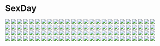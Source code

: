 # SexDay
![](https://konachan.com/jpeg/8660a8f1a31f221072d2621e8ffd83b6/Konachan.com%20-%20221832%20aconitea%20bed%20black_eyes%20black_hair%20dark%20himegoto_-_juukyuusai_no_seifuku%20kneehighs%20long_hair%20nagao_mikako%20night%20school_uniform%20third-party_edit.jpg)
![](https://konachan.com/jpeg/f25f83896510326e15bd2b6bebc89010/Konachan.com%20-%20284664%20aliasing%20azur_lane%20bikini%20blush%20breast_hold%20breasts%20brown_hair%20choker%20cropped%20horns%20ikomochi%20long_hair%20red_eyes%20swimsuit%20twintails%20water%20white.jpg)
![](https://konachan.com/image/790b552ecaf4925fe406d9702e888863/Konachan.com%20-%20207976%20blue_hair%20infinite_stratos%20pantyhose%20red_eyes%20sarashiki_tatenashi%20school_uniform%20short_hair%20tagme_%28artist%29.jpg)
![](https://konachan.com/jpeg/abc077035c17428df50fc9bb04ca1ad7/Konachan.com%20-%2096775%20akizuki_tsukasa%20aqua%20bra%20brown_hair%20game_cg%20nonomiya_chisa%20panties%20short_hair%20sorahane%20underwear.jpg)
![](https://konachan.com/image/555309614dd68c5d68f03c58a2c18925/Konachan.com%20-%209696%20eclair%20kiddy_grade.jpg)
![](https://konachan.com/jpeg/1a4b7b9677b2896d0396a727cd1e0103/Konachan.com%20-%20271801%20aliasing%20animal%20ass%20blonde_hair%20blush%20gloves%20himarisu_%28hida_mari%29%20long_hair%20original%20panties%20ponytail%20sheep%20sleeping%20thighhighs%20underwear%20upskirt.jpg)
![](https://konachan.com/image/e4c153efb54928977d580773d2fa1a70/Konachan.com%20-%20181495%20blue_eyes%20gray_hair%20izayoi_sakuya%20maid%20touhou%20wiriam07.jpg)
![](https://konachan.com/image/5ecdea3a382493b7e9a8049a874dbf85/Konachan.com%20-%2084300%20anthropomorphism%20pixiv-tan.jpg)
![](https://konachan.com/jpeg/36bb6d6903b8643235ca5087a09da057/Konachan.com%20-%20233572%20anus%20bed%20blush%20breasts%20brown_hair%20censored%20game_cg%20navel%20nipples%20no_bra%20nopan%20pajamas%20purple_eyes%20pussy%20short_hair%20spread_legs%20tears%20underwear%20wet.jpg)
![](https://konachan.com/jpeg/63567941c4bef5bea29dfce6cba68f74/Konachan.com%20-%208612%20minakami_chikage%20sister_princess%20tenhiro_naoto.jpg)
![](https://konachan.com/jpeg/c6fe76291c9ac2e82fae9f5175315ecf/Konachan.com%20-%2089616%20furukawa_yui%20game_cg%20hanamiya_nagisa%20hasekura_airi%20kuroya_shinobu%20misaki_kurehito%20osafune_kenny_eitarou%20sasaki_kaori%20trumple.jpg)
![](https://konachan.com/jpeg/7c0dad8aa33df8f5fe393fac8432ff69/Konachan.com%20-%208770%20izumi_konata%20lucky_star.jpg)
![](https://konachan.com/jpeg/1f3dc82f20775bf60adad7be01d9e3e0/Konachan.com%20-%20261236%20boots%20braids%20brown_hair%20clouds%20dress%20drink%20hat%20long_hair%20orange_eyes%20original%20sky%20sunset%20tagme_%28artist%29%20teddy_bear%20wink.jpg)
![](https://konachan.com/jpeg/6a22f4f4e805013437c1b542bf8fe45d/Konachan.com%20-%20267229%20anal%20aqua_eyes%20black_hair%20blush%20breasts%20cameltoe%20censored%20fellatio%20group%20headband%20logo%20long_hair%20nipples%20osiimi%20panties%20pussy%20sex%20underwear%20watermark.jpg)
![](https://konachan.com/jpeg/200f4090333b7ee6029db29e1eff365b/Konachan.com%20-%2054750%20aisaka_taiga%20blush%20bra%20brown_hair%20fang%20long_hair%20maruchan%20nipples%20open_shirt%20panties%20thighhighs%20toradora%20underwear.jpg)
![](https://konachan.com/jpeg/1455594c66b995a69d4aededfa331a36/Konachan.com%20-%20306540%20blush%20bra%20breasts%20cleavage%20fate_%28series%29%20garter_belt%20mash_kyrielight%20morizono_shiki%20open_shirt%20panties%20purple_eyes%20purple_hair%20stockings%20underwear.jpg)
![](https://konachan.com/image/c320f7e85bb2cd0807a036946b88fcd1/Konachan.com%20-%20208588%20beach%20bow%20choker%20dress%20flowers%20hat%20long_hair%20original%20petals%20pink_eyes%20red_hair%20rose%20water%20zz_%28zz199595%29.jpg)
![](https://konachan.com/jpeg/d25a8a134ab1e13b478903c85c85ba45/Konachan.com%20-%20169843%20black_hair%20blonde_hair%20blush%20bow%20chibi%20doll%20fang%20foxgirl%20hat%20puppet%20red_eyes%20short_hair%20tail%20touhou%20white_hair%20wolfgirl%20yakumo_ran%20yellow_eyes.jpg)
![](https://konachan.com/jpeg/96bbdae61091c61cd96d216190393a6a/Konachan.com%20-%20153431%20black_hair%20blue_eyes%20butterfly%20japanese_clothes%20kimono%20short_hair%20tagme.jpg)
![](https://konachan.com/image/006c14c061f22fab534c2267bc627b83/Konachan.com%20-%2074517%20akiyama_mio%20hirasawa_yui%20k-on%21%20kotobuki_tsumugi%20nakano_azusa%20tainaka_ritsu.jpg)
![](https://konachan.com/image/fce86d82310723bc638f5f0d879de76e/Konachan.com%20-%2024669%20elfen_lied%20lucy_%28elfen_lied%29.jpg)
![](https://konachan.com/jpeg/05b739a742059a991717dad666ee6397/Konachan.com%20-%20275695%20animal_ears%20anthropomorphism%20bell%20blush%20breasts%20brown_hair%20christmas%20close%20daiwa_scarlet%20fang%20long_hair%20pink_eyes%20tail%20tiara%20yuunagi_amane.jpg)
![](https://konachan.com/image/9729f187c6add81f5b07b36def7ec1f3/Konachan.com%20-%2097644%20bed%20black_eyes%20black_hair%20glasses%20hitowa%20original%20school_uniform.jpg)
![](https://konachan.com/jpeg/c8a204c9e312b9d5c36fa86d71349f61/Konachan.com%20-%20195349%20blood%20chain%20disorder_6%20game_cg%20nagahama_megumi%20pink_eyes%20purple_hair%20rain%20shackles%20shiina_%28disorder_6%29%20water%20wristwear.jpg)
![](https://konachan.com/image/3a5763b21065bb3c447b528f158a913e/Konachan.com%20-%2027473%20all_male%20himura_kenshin%20japanese_clothes%20male%20rurouni_kenshin%20scar%20sword%20weapon.jpg)
![](https://konachan.com/jpeg/80b19837a3f72d060e837a81de5558b8/Konachan.com%20-%20204464%20black_hair%20blush%20juuoumujin_no_fafnir%20korie_riko%20long_hair%20mononobe_mitsuki%20nude%20scan%20towel.jpg)
![](https://konachan.com/image/4328e919a6e99451ce32b883d9ca1826/Konachan.com%20-%207297%20gagraphic%20logo%20naruse_hirofumi%20watermark.jpg)
![](https://konachan.com/image/eeb062319d55acf74217b2c7c47bed80/Konachan.com%20-%2085932%20jpeg_artifacts%20k-on%21%20tainaka_ritsu.jpg)
![](https://konachan.com/jpeg/b5b05d0ac0c34097e463a658209408d0/Konachan.com%20-%2060932%20bow%20brown_eyes%20brown_hair%20close%20long_hair%20school_uniform%20shirai_kuroko%20to_aru_kagaku_no_railgun%20to_aru_majutsu_no_index%20twintails%20vector%20water.jpg)
![](https://konachan.com/image/a3da26f6977c30a847719cde60c731fd/Konachan.com%20-%2014204%20sandman.jpg)
![](https://konachan.com/image/5092fa1407a6c89c3e4557009b33dc5a/Konachan.com%20-%20107723%20black_hair%20braids%20glasses%20long_hair%20tagme%20third-party_edit%20white.jpg)
![](https://konachan.com/image/a5bd52b518c2cc49b9332a7b302c4b56/Konachan.com%20-%20211269%20close%20miyazono_kaori%20orange%20shigatsu_wa_kimi_no_uso%20vector%20xanta.jpg)
![](https://konachan.com/image/65e99ae51f1b20a96820018bc7ba2c7d/Konachan.com%20-%20283494%202girls%20blush%20bow%20breasts%20brown_eyes%20cleavage%20close%20gray_hair%20green_eyes%20headband%20necklace%20original%20sakiryo_kanna%20school_uniform%20short_hair.jpg)
![](https://konachan.com/jpeg/c2478ced6e419906040b6067f9665ac6/Konachan.com%20-%20163117%20clouds%20ominoux%20original%20scenic%20sky.jpg)
![](https://konachan.com/image/634640c1b499577c71583384c93c8589/Konachan.com%20-%2020813%20cigarette%20edward_elric%20fullmetal_alchemist%20hat%20night%20roy_mustang.jpg)
![](https://konachan.com/image/686bff4ab2470ecc547c9760e06f91b0/Konachan.com%20-%2080588%20fate_testarossa%20flat_chest%20loli%20mahou_shoujo_lyrical_nanoha%20nude%20takamachi_nanoha%20yuri.jpg)
![](https://konachan.com/image/5f01832e1f2a32c22f0761778be9a413/Konachan.com%20-%20136739%20breasts%20cleavage%20haruna_%28kore_wa_zombie_desu_ka%3F%29%20kore_wa_zombie_desu_ka%3F%20naegleria_nebiros%20nyantype%20purple_eyes%20scan%20tagme.jpg)
![](https://konachan.com/jpeg/18729a533789f5af17ebd5cdf76302bd/Konachan.com%20-%20246342%20aqua_eyes%20boots%20gloves%20gray_hair%20long_hair%20miwa_shirow%20ponytail%20rwby%20sword%20weapon%20weiss_schnee%20white.jpg)
![](https://konachan.com/image/0aab1c4547ee2a5e4963818e19758c9f/Konachan.com%20-%20177760%20anthropomorphism%20ass%20blonde_hair%20elbow_gloves%20gloves%20green_eyes%20headband%20long_hair%20nopan%20nora_%28nora7%29%20rensouhou-chan%20skirt%20thighhighs.jpg)
![](https://konachan.com/image/af8f75fa5fa4c42b2b6a39d5a3240a2d/Konachan.com%20-%20306895%20black_hair%20book%20close%20headphones%20long_hair%20original%20otoufu_%28gotouhu%29%20purple_eyes%20signed.jpg)
![](https://konachan.com/jpeg/0525284abe7f87e32b76eb03e45d6881/Konachan.com%20-%20225321%20animal_ears%20bicolored_eyes%20catgirl%20corona_blossom%20dress%20front_wing%20game_cg%20goth-loli%20lily_lucalusa_shamony%20lolita_fashion%20nanaca_mai%20thighhighs.jpg)
![](https://konachan.com/image/e10fa2ad7194e506271df792340d8eb0/Konachan.com%20-%20119118%20animal%20animal_ears%20apple%20food%20fruit%20horo%20nncat%20ookami_to_koushinryou%20tail.jpg)
![](https://konachan.com/image/e81e42b00e2a265b4705cbb633b27c02/Konachan.com%20-%20283541%20black_hair%20blue_eyes%20breast_hold%20breasts%20couch%20nipples%20no_bra%20original%20panty_pull%20shirt_lift%20suzuame_yatsumi.jpg)
![](https://konachan.com/jpeg/a0a25c792e243bffea35be07352f4c3a/Konachan.com%20-%20198280%20animal_ears%20blush%20breasts%20cleavage%20close%20inubashiri_momiji%20nude%20red_eyes%20sad_fuka%20sketch%20touhou%20white_hair%20wolfgirl.jpg)
![](https://konachan.com/image/601f7fc560fe18c8d992d879e7f6b278/Konachan.com%20-%20160545%20brown_eyes%20brown_hair%20dress%20fairy%20forest%20original%20pointed_ears%20siji_%28szh5522%29%20tree%20wings.jpg)
![](https://konachan.com/jpeg/408eddc02e5abb31401727e1d5be890d/Konachan.com%20-%20250979%20animal%20annin_doufu%20barefoot%20beach%20bird%20clouds%20dark_skin%20green_hair%20idolmaster%20purple_eyes%20short_hair%20shorts%20sky%20tree%20water%20wink%20wristwear.jpg)
![](https://konachan.com/jpeg/b960ff8df9916f199dc843e503ebdba3/Konachan.com%20-%20166733%20book%20brown_eyes%20brown_hair%20kneehighs%20long_hair%20original%20school_uniform%20skirt%20suzumeko.jpg)
![](https://konachan.com/jpeg/695f96e31a0a70e08492981c84d1a4d6/Konachan.com%20-%2096481%20akita_neru%20animal_ears%20catgirl%20chibi%20phone%20suzunonaruki%20tagme%20tail%20vocaloid.jpg)
![](https://konachan.com/jpeg/bd0e0c88885f114ecdf34edac393bd96/Konachan.com%20-%20217475%20armor%20atha%20blue_eyes%20original%20sword%20weapon%20white_hair.jpg)
![](https://konachan.com/jpeg/ab0797f545ad10564eece9e6c0ac7f45/Konachan.com%20-%20183345%20bow%20endless_dungeon%20game_cg%20hat%20kinta_%28distortion%29%20long_hair%20note_rhyme%20nurse%20panties%20rosebleu%20spread_legs%20thighhighs%20underwear%20uniform.jpg)
![](https://konachan.com/jpeg/c6ec5b2888e3ae1dde33d068b970e2ea/Konachan.com%20-%20137159%20barefoot%20bed%20black_hair%20blush%20breasts%20censored%20fingering%20game_cg%20masturbation%20mizuki_runa%20nipples%20open_shirt%20purple_software%20underwear%20yuuki_makoto.jpg)
![](https://konachan.com/image/38b506785579c19719fc84c15b2aff7e/Konachan.com%20-%20165341%20jittsu%20mecha%20mechagirl%20original.jpg)
![](https://konachan.com/image/67df083e8e030fd1ca84016975f330d5/Konachan.com%20-%20237202%20absolute_duo%20breasts%20hatsunatsu%20julie_sigtuna%20long_hair%20nopan%20pink_eyes%20pink_hair%20ribbons%20thighhighs%20weapon%20white.jpg)
![](https://konachan.com/jpeg/ad0786f8943520d7ed69f5498d23d35d/Konachan.com%20-%20248896%20fate_grand_order%20fate_%28series%29%20gray_hair%20japanese_clothes%20kiyohime_%28fate_grand_order%29%20long_hair%20nagishiro_mito%20petals%20thighhighs.jpg)
![](https://konachan.com/image/75574085acd38b0b584a592a751713b1/Konachan.com%20-%20188691%20anthropomorphism%20blush%20breasts%20cleavage%20green_eyes%20green_hair%20kantai_collection%20kimura_shuuichi%20long_hair%20open_shirt%20suzuya_%28kancolle%29.jpg)
![](https://konachan.com/jpeg/fa902f1baa510299c466d98ff6618ddc/Konachan.com%20-%20207374%20blue_eyes%20blush%20cameltoe%20game_cg%20kumihama_yuki%20male%20nironiro%20pink_hair%20ren%27ai_phase%20school_swimsuit%20spread_legs%20swimsuit%20usume_shirou%20wet.jpg)
![](https://konachan.com/jpeg/395d4f6662a02165366a1fcaa0195b53/Konachan.com%20-%20128874%20flowers%20green_eyes%20green_hair%20gumi%20vocaloid.jpg)
![](https://konachan.com/image/51c72a77178d584e1b01ba07627afa24/Konachan.com%20-%20163564%20blush%20breasts%20condom%20idolmaster%20idolmaster_cinderella_girls%20ishigaki_takashi%20nipples%20no_bra%20open_shirt%20panties%20school_uniform%20shibuya_rin%20underwear.jpg)
![](https://konachan.com/image/931f5e38abca7c424df86d2284190fc1/Konachan.com%20-%20191000%20autumn%20dress%20houjuu_nue%20oto_taku%20thighhighs%20touhou%20weapon%20wings.jpg)
![](https://konachan.com/jpeg/10066b38f034ea25ed009cac1b93d7b2/Konachan.com%20-%20212833%202girls%20blue_eyes%20brown_hair%20dress%20kitajima_kaede%20kitajima_sara%20peko%20purple_eyes%20scan%20shoujo_ai%20sono_hanabira_ni_kuchizuke_wo.jpg)
![](https://konachan.com/image/5d79641d43a9df3dec5559ca9923fef6/Konachan.com%20-%2036781%20quea%3Bre.jpg)
![](https://konachan.com/jpeg/290953a503978676ce6f8b5aa43720eb/Konachan.com%20-%20285980%20blue_eyes%20blue_hair%20blush%20breasts%20loli%20long_hair%20motohara_moka%20navel%20no_bra%20panties%20shirt_lift%20skirt%20thighhighs%20underboob%20underwear%20zettai_ryouiki.jpg)
![](https://konachan.com/image/67a3b86cbdb86c7606a1772cd188aadd/Konachan.com%20-%2016696%20nanao_naru%20rainbow_colored_icecream.jpg)
![](https://konachan.com/image/4bff8351f767d5ff0f57836c95cfb107/Konachan.com%20-%20177433%2000_raiser%20blonde_hair%20blush%20green_eyes%20mechagirl%20mobile_suit_gundam%20mobile_suit_gundam_00%20rappa_%28rappaya%29%20underboob%20weapon.jpg)
![](https://konachan.com/image/b9cc3af71929f560dcd159922572eeb5/Konachan.com%20-%20202049%20blue%20bou_nin%20braids%20clouds%20dress%20horns%20long_hair%20original.jpg)
![](https://konachan.com/jpeg/6eceab637fe693bdaf3382e2581b0bad/Konachan.com%20-%20173264%20anus%20blonde_hair%20blue_eyes%20blush%20boku_wa_tomodachi_ga_sukunai%20breasts%20endou_masatoshi%20kashiwazaki_sena%20nipples%20penis%20pussy%20uncensored.jpg)
![](https://konachan.com/image/fe362056cf9237968b1e96dd36d6c4b2/Konachan.com%20-%20114080%20inuyasha%20kanna_%28inuyasha%29%20saik.jpg)
![](https://konachan.com/jpeg/d1a9fcd1a04839a82bfe7c8c9a82c53e/Konachan.com%20-%20151102%20black_hair%20bondage%20botan_%28artist%29%20breast_grab%20breasts%20game_cg%20long_hair%20nipples%20nurse%20omae_no_onna_o_netotteyaru%20pantyhose%20takeda_ayaka.jpg)
![](https://konachan.com/jpeg/f7d094e4020df7b9284df5e3abffec8c/Konachan.com%20-%20276673%20blush%20breasts%20garter_belt%20navel%20nipples%20no_bra%20original%20panties%20pink_hair%20red_eyes%20tenzeru%20thighhighs%20third-party_edit%20twintails%20underwear%20white.jpg)
![](https://konachan.com/jpeg/49e20df4b8de6c94925c4132c1f12166/Konachan.com%20-%20286533%20blue_eyes%20blush%20book%20drink%20flowers%20gilse%20gray_hair%20leaves%20loli%20original%20waifu2x.jpg)
![](https://konachan.com/image/6c1aaf175d06a58928836da759a6401a/Konachan.com%20-%20288718%20blonde_hair%20dress%20lolita_fashion%20male%20original%20signed%20watermark%20yellow_eyes%20zero1510.jpg)
![](https://konachan.com/image/e93ace1fd59c7d8b55587fe598d88a17/Konachan.com%20-%20266969%20amagai_kosame%20blood%20building%20cropped%20eyepatch%20kirbyheimi%20knife%20mahou_shoujo_site%20purple_eyes%20tears%20white_hair.jpg)
![](https://konachan.com/image/8c7d70db8bed2032e1d7ab8fb0ce6507/Konachan.com%20-%2080179%20ass%20nopan%20red%20red_eyes%20remilia_scarlet%20thighhighs%20touhou%20utakata_%280824%29%20vampire%20wings.jpg)
![](https://konachan.com/image/a7599155069e13f89089e2efe8dda148/Konachan.com%20-%20119446%20bed%20breasts%20cleavage%20headphones%20long_hair%20megurine_luka%20panties%20pink_hair%20stockings%20takoluka%20underwear%20vocaloid.jpg)
![](https://konachan.com/image/aaa2d736025af88af0a3a53582dc1f04/Konachan.com%20-%20118471%202c%3Dgalore%20faris_nyannyan%20okabe_rintarou%20steins%3Bgate.jpg)
![](https://konachan.com/image/90394998206289728e5761ec70badcc5/Konachan.com%20-%20217570%202girls%20aliasing%20black_hair%20blush%20bondage%20crossover%20gag%20idolmaster%20kneehighs%20long_hair%20red_hair%20shibuya_rin%20short_hair%20signed%20thighhighs%20white%20yuri.jpg)
![](https://konachan.com/jpeg/34d653126410b2147b719afff227591a/Konachan.com%20-%20296616%20blush%20breasts%20censored%20choker%20dark_skin%20de_ra_u_e_a%20game_cg%20gloves%20group%20lactation%20navel%20necklace%20nipples%20pregnant%20saionji_mio%20stockings%20thighhighs.jpg)
![](https://konachan.com/image/fffafebedcf46a1fcdc4b5a10a9b181f/Konachan.com%20-%2083304%20bicolored_eyes%20blue_hair%20breasts%20long_hair%20tagme.jpg)
![](https://konachan.com/image/3f349e5ee0516d661b7a4097fd4f4a6a/Konachan.com%20-%20219712%20butterfly%20fan%20ryokucha-mai%20saigyouji_yuyuko%20touhou.jpg)
![](https://konachan.com/jpeg/7d5715b7b780567ad13463a0a37a1856/Konachan.com%20-%20234887%20anthropomorphism%20aqua_eyes%20breasts%20frofrofrost%20kantai_collection%20navel%20nipples%20no_bra%20open_shirt%20pubic_hair%20third-party_edit%20undressing%20white.jpg)
![](https://konachan.com/image/7d23fa906c770ccb1784e42a7ab770fc/Konachan.com%20-%20182144%20aion_%28warpfield%29%20anthropomorphism%20bikini_top%20kantai_collection%20purple_eyes%20re-class_battleship%20underwater%20water%20white_hair.jpg)
![](https://konachan.com/image/8e7002a8841b73150b1afb5aca818c65/Konachan.com%20-%20280479%20baldr_sky%20blonde_hair%20blue_eyes%20boots%20garter_belt%20hat%20kikuchi_seiji%20kirishima_rain%20long_hair%20skirt%20thighhighs%20zettai_ryouiki.jpg)
![](https://konachan.com/jpeg/efd94fbb8f5825ed8f0d8715ee645edf/Konachan.com%20-%20223247%20animal_ears%20breasts%20bunny_ears%20bunnygirl%20cleavage%20flowers%20gloves%20idol_paradise%20long_hair%20purple_eyes%20puyon%20tail%20thighhighs%20white_hair%20yukata.jpg)
![](https://konachan.com/jpeg/727d4431d893f9705b2ee050bde98310/Konachan.com%20-%20271967%20azuma_yuki%20barefoot%20bikini%20blonde_hair%20blue_eyes%20blush%20breasts%20cleavage%20fate_%28series%29%20garter%20hat%20long_hair%20navel%20ponytail%20signed%20swimsuit.jpg)
![](https://konachan.com/image/0afa9cce1c6b93684541a73ab3c116c1/Konachan.com%20-%20289861%20green_eyes%20green_hair%20hatsune_miku%20japanese_clothes%20jpeg_artifacts%20junpaku_karen%20kimono%20long_hair%20shrine%20twintails%20umbrella%20vocaloid.jpg)
![](https://konachan.com/image/17aaaccf2f2dfa07efa6d89c2817b3c6/Konachan.com%20-%2040488%20cc%20cheese-kun%20code_geass%20dress%20green_hair%20hat%20uni_%28gugurutan%29.jpg)
![](https://konachan.com/jpeg/148a80790a87f9744259cbfc67dec407/Konachan.com%20-%2032314%20ciel%20shingetsutan_tsukihime.jpg)
![](https://konachan.com/image/2c8bc36277f9fe687402dea103cb782d/Konachan.com%20-%2019884%20himemiya_chikane%20japanese_clothes%20kannazuki_no_miko%20kurusugawa_himeko%20long_hair%20miko.jpg)
![](https://konachan.com/jpeg/ce7af54359f50b3299a6ec2a407dea5a/Konachan.com%20-%20295661%20blue_eyes%20blush%20bow%20breasts%20jack_dempa%20long_hair%20navel%20nipples%20no_bra%20open_shirt%20original%20panties%20panty_pull%20pubic_hair%20pussy%20skirt%20underwear.jpg)
![](https://konachan.com/jpeg/2e77a6aaabcf91c837054121b3109ca4/Konachan.com%20-%2054478%20k-on%21%20tainaka_ritsu.jpg)
![](https://konachan.com/jpeg/62263ca7b5f6998a7cdf62a1f9795032/Konachan.com%20-%20102421%20ass%20bike_shorts%20cape%20kannagi_rei%20pink_hair%20purple_eyes%20shorts%20twinkle_crusaders%20yuugiri_nanaka.jpg)
![](https://konachan.com/jpeg/462766ed176feee0469b886f59f43f1a/Konachan.com%20-%20305032%20.live%20animal_ears%20bell%20bow%20bunny_ears%20cameltoe%20glasses%20green_eyes%20green_hair%20headband%20kagura_suzu%20long_hair%20no_bra%20ponytail%20sy4may0%20thighhighs%20white.jpg)
![](https://konachan.com/image/fcdd039b98833abd5fed167547d3dff3/Konachan.com%20-%20179915%202girls%20anthropomorphism%20bikini%20black_hair%20blush%20breasts%20cleavage%20elbow_gloves%20gloves%20headband%20jpeg_artifacts%20short_hair%20swimsuit%20thighhighs%20ul283.jpg)
![](https://konachan.com/jpeg/9f5668f9c8c0ca9cf8f170f3c052b4d1/Konachan.com%20-%20181504%20book%20cameltoe%20clochette%20gray_hair%20hat%20kaidou_ririko%20long_hair%20oshiki_hitoshi%20panties%20sakigake_generation%20scan%20underwear%20witch.jpg)
![](https://konachan.com/jpeg/4d431095e026e8a634336a0f6a3d1c8a/Konachan.com%20-%20166362%20ankoromochi%20black_eyes%20black_hair%20blush%20bondage%20breasts%20censored%20game_cg%20kimono%20long_hair%20nipples%20peassoft%20ponytail%20pussy%20rope%20satou_satoru%20sex%20wet.jpg)
![](https://konachan.com/jpeg/a2ef33b4052b7b258e49428c6a58ef4c/Konachan.com%20-%20196908%20game_cg%20kujiragami_no_tearstilla%20mikagami_mamizu%20narumi_marine%20pink_eyes%20pink_hair%20school_uniform%20whirlpool.jpg)
![](https://konachan.com/image/f02073d537ce2f9861922acf9fe4bb0c/Konachan.com%20-%2011921%20tagme.jpg)
![](https://konachan.com/image/f129db8c2c13651b2f8d662815b6cfe6/Konachan.com%20-%20270973%20ass%20bb_%28fate%29%20cake%20couch%20dark_skin%20drink%20food%20fruit%20gloves%20headband%20long_hair%20panty_pull%20purple_eyes%20purple_hair%20satou_daiji%20strawberry%20thighhighs.jpg)
![](https://konachan.com/image/ab53cf89fdaf2b77f4a17f1c73b8ddad/Konachan.com%20-%20216997%20anthropomorphism%20gray_hair%20ping_hai_%28zhanjian_shaonu%29%20yi_yu%20zhanjian_shaonu.jpg)
![](https://konachan.com/jpeg/9fac9c2e4b1284257e481e95f27605ff/Konachan.com%20-%20292532%20brown_hair%20idolmaster%20idolmaster_shiny_colors%20kneehighs%20long_hair%20oosaki_amana%20sakeharasu%20school_uniform%20skirt%20sunset%20tie%20train.jpg)
